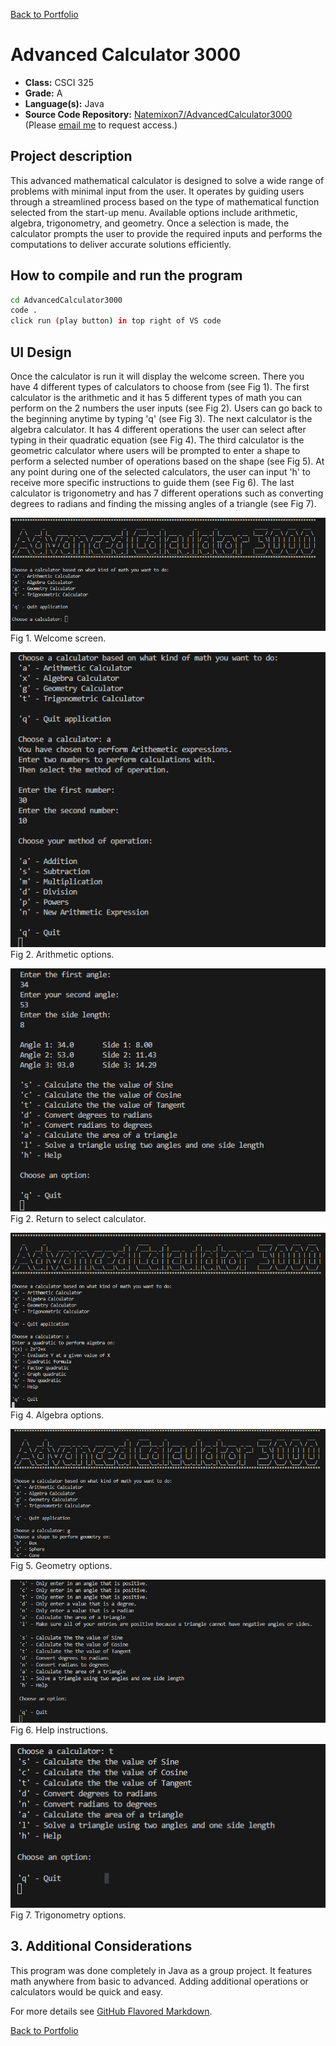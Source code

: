 [Back to Portfolio](./)

Advanced Calculator 3000
===============

-   **Class:** CSCI 325
-   **Grade:** A
-   **Language(s):** Java
-   **Source Code Repository:** [Natemixon7/AdvancedCalculator3000](https://github.com/Natemixon7/AdvancedCalculator3000)  
    (Please [email me](mailto:NRMixon@csustudent.net?subject=GitHub%20Access) to request access.)

## Project description

This advanced mathematical calculator is designed to solve a wide range of problems with minimal input from the user. It operates by guiding users through a streamlined process based on the type of mathematical function selected from the start-up menu. Available options include arithmetic, algebra, trigonometry, and geometry. Once a selection is made, the calculator prompts the user to provide the required inputs and performs the computations to deliver accurate solutions efficiently.

## How to compile and run the program

```bash
cd AdvancedCalculator3000
code .
click run (play button) in top right of VS code
```

## UI Design

Once the calculator is run it will display the welcome screen. There you have 4 different types of calculators to choose from (see Fig 1). The first calculator is the arithmetic and it has 5 different types of math you can perform on the 2 numbers the user inputs (see Fig 2). Users can go back to the beginning anytime by typing 'q' (see Fig 3). The next calculator is the algebra calculator. It has 4 different operations the user can select after typing in their quadratic equation (see Fig 4). The third calculator is the geometric calculator where users will be prompted to enter a shape to perform a selected number of operations based on the shape (see Fig 5). At any point during one of the selected calculators, the user can input 'h' to receive more specific instructions to guide them (see Fig 6). The last calculator is trigonometry and has 7 different operations such as converting degrees to radians and finding the missing angles of a triangle (see Fig 7).

![screenshot](images/CalcImages/Welcome.png)  
Fig 1. Welcome screen.

![screenshot](images/CalcImages/arithmetic.png)  
Fig 2. Arithmetic options.

![screenshot](images/CalcImages/Complete.png)  
Fig 2. Return to select calculator.

![screenshot](images/CalcImages/Algebra.png)  
Fig 4. Algebra options.

![screenshot](images/CalcImages/Geo.png)  
Fig 5. Geometry options.

![screenshot](images/CalcImages/Help.png)  
Fig 6. Help instructions.

![screenshot](images/CalcImages/Trig.png)  
Fig 7. Trigonometry options.

## 3. Additional Considerations

This program was done completely in Java as a group project. It features math anywhere from basic to advanced. Adding additional operations or calculators would be quick and easy.

For more details see [GitHub Flavored Markdown](https://guides.github.com/features/mastering-markdown/).

[Back to Portfolio](./)
